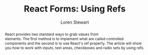 ---
sections: [reactjs]
link: https://css-tricks.com/react-forms-using-refs/
title: "React Forms: Using Refs"
author: "Loren Stewart"
publishedAt: 2017-05-23T00:00:00.000Z
type: [article]
topics: [forms]
suggestedBy: [andreamangano]
createdAt: 2018-03-20T21:36:43.525Z
reference: aHR0cHM6Ly9jc3MtdHJpY2tzLmNvbS9yZWFjdC1mb3Jtcy11c2luZy1yZWZzLw
slug: react-forms-using-refs-by-loren-stewart
abstract: "React provides two standard ways to grab values from <form> elements. The first method is to implement what are called controlled components and the second is to use React's ref property. The article will show you how to work with inputs, text areas, checkboxes and radio sets by using refs."
---